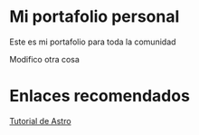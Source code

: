 # Mi portafolio personal
Este es mi portafolio para toda la comunidad

Modifico otra cosa

# Enlaces recomendados

[Tutorial de Astro]("https://docs.astro.build/es/tutorial/0-introduction/1/")